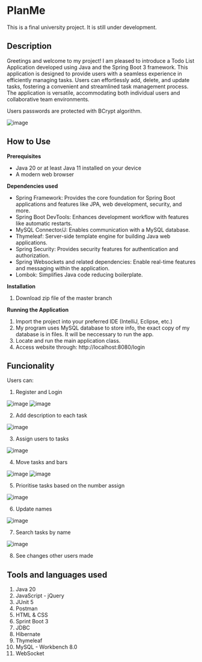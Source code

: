 # PlanMe
This is a final university project. It is still under development. 
## Description

Greetings and welcome to my project! I am pleased to introduce a Todo List Application developed using Java and the Spring Boot 3 framework. This application is designed to provide users with a seamless experience in efficiently managing tasks. Users can effortlessly add, delete, and update tasks, fostering a convenient and streamlined task management process. The application is versatile, accommodating both individual users and collaborative team environments. 


Users passwords are protected with BCrypt algorithm.

![image](https://github.com/dawid3201/PlanMe/assets/42513264/5282f80a-2dcd-4149-8a52-514c1b7549a4)

## How to Use

**Prerequisites**

* Java 20 or at least Java 11 installed on your device
* A modern web browser

**Dependencies used**

- Spring Framework: Provides the core foundation for Spring Boot applications and features like JPA, web development, security, and more.
- Spring Boot DevTools: Enhances development workflow with features like automatic restarts.
- MySQL Connector/J: Enables communication with a MySQL database.
- Thymeleaf: Server-side template engine for building Java web applications.
- Spring Security: Provides security features for authentication and authorization.
- Spring Websockets and related dependencies: Enable real-time features and messaging within the application.
- Lombok: Simplifies Java code reducing boilerplate.

**Installation**

1. Download zip file of the master branch

**Running the Application**

1) Import the project into your preferred IDE (IntelliJ, Eclipse, etc.)
2) My program uses MySQL database to store info, the exact copy of my database is in files. It will be neccessary to run the app.
3) Locate and run the main application class.
4) Access website through: http://localhost:8080/login


## Funcionality
Users can:
1) Register and Login

![image](https://github.com/dawid3201/PlanMe/assets/42513264/fb95c55e-9451-401c-992c-8b75e0d350ac)
![image](https://github.com/dawid3201/PlanMe/assets/42513264/0c3d2669-7351-4070-943c-912078d58821)

2) Add description to each task

![image](https://github.com/dawid3201/PlanMe/assets/42513264/2b67dc33-cc87-4f9a-86b6-4988557ddda5)

3) Assign users to tasks

![image](https://github.com/dawid3201/PlanMe/assets/42513264/52403b4f-dee4-4f13-b899-60a9ce40d271)

4) Move tasks and bars

![image](https://github.com/dawid3201/PlanMe/assets/42513264/9cf97e13-71bf-40d1-8679-11caf8f63fc9)
![image](https://github.com/dawid3201/PlanMe/assets/42513264/f44ced80-1e41-428c-aed0-b9d466a55e46)

5) Prioritise tasks based on the number assign

![image](https://github.com/dawid3201/PlanMe/assets/42513264/4363e48e-f4c6-4834-aa6c-4af96b1aaf37)

6) Update names

![image](https://github.com/dawid3201/PlanMe/assets/42513264/d7c3e206-d446-4d0a-88de-7fc4a6caa58d)

7) Search tasks by name

![image](https://github.com/dawid3201/PlanMe/assets/42513264/18926c13-cb71-4b7c-ab5d-70ff2383679f)

8) See changes other users made

## Tools and languages used 
1) Java 20
2) JavaScript - jQuery
3) JUnit 5
4) Postman
5) HTML & CSS
6) Sprint Boot 3
7) JDBC
8) Hibernate 
9) Thymeleaf
10) MySQL - Workbench 8.0
11) WebSocket



